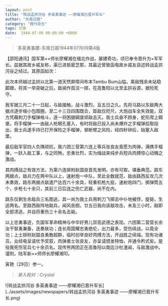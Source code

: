 ```yaml
---
layout: post
title: "转战孟拱河谷 多英勇事迹 ——廖耀湘已晋升军长"
author: "东南日报"
category: "报刊杂志"
tags: 分类
date:  1944-07-09 00:00:00 +0000
---
```

> 多英勇事蹟-东南日报1944年07月09第4版


【邵阳通讯】国军第××师长廖耀湘在缅北作战，屡建奇功，顷已奉令晋升为×军军长。兹据其故乡戚友称，渠已进抵密芝那，其最近曾致函电故乡戚友自述转战孟拱河谷之经过。其原函如次：

此次本师越过孟拱以北第一道天然屏障间布本Tambu Bum山隘，乘敌残余未站稳脚跟，将其一举突破之后，敌闻作孤注一掷，在高鲁阳以北至孟拱谷源，据险死守。

我军据三月二十一日起，与敌接触，战斗激烈，亘五日之久。先将马路以东敌两大据点逐步缩小包围圈，至二十三日四围既合，距敌仅咫尺，大炮战车全失效能，双方凭藉刺刀手榴弹格斗，逐一将困据碉堡顽敌击灭。我士兵奋不顾身，蛇形爬上碉堡，将手榴弹一一由敌人枪眼孔塞入，有时将敌已投入尚未爆炸之手榴弹拾取投出，我士兵遂手持已打开保险之手榴弹，冒断臂之风险，经四秒钟后，始塞入敌堡。

最后敌军官四人负隅顽抗，我六团三营第六连上等兵张良友竟愿为肉弹，满携手榴弹，一跃入敌工事，与之同殉，忠勇壮烈，实为缅战来纯步兵短兵肉搏惊心动魄之激战。

其肉搏战之有效方法，为第六连排附赵国良首先发明，亦有可取，堪垂典范。路东两据点，敌兵力在两中队以上，速射炮一中队，至此全数就范，敌由路西反攻几次未奏效，路东两据点敌遣尸达百六十余具，轻重机枪九挺，速射炮四门，掷弹筒五个，步枪七十余只，其前三日后连之伤亡武器，尚不在内。

路东仅剩生余敌兵三名图逃，其一尚为我士兵用刺刀飞掷击中仆地被俘，旋毙，生逃两名。至路西敌阵地敌兵，闻风丧胆。廿五日我向该敌攻击，未及三小时，敌即全部溃逃，并自将重伤三十余名击毙。

以上忠勇事迹，负国军革命精神与中华好男儿崇高武德之表现。六团第二营营长余汝干智勇兼备，迭奏肤功；连长周国耀忠勇绝伦，出力最多，受伤续战，以竟全功；上士排附赵国良勇敢超群，临时创举良好肉搏方法，开战胜之续端。现有功诸员，业经电呈请优予奖叙，肉弹勇士张良友，亦呈请颁发特恤，并通令矜式矣。是役我死伤官兵七十余员名。现传熊两团正在高鲁阳以南迄沙杜渣闻，与敌激战中。谨附。陆军新××师师长廖耀湘叩。

寅艳（29日）参一。



> *录入校对：Crystal*

![转战孟拱河谷 多英勇事迹 ——廖耀湘已晋升军长](../assets/images/newspapers/转战孟拱河谷 多英勇事迹 ——廖耀湘已晋升军长.png)


> *<!-- 图源：佚名 -->*



